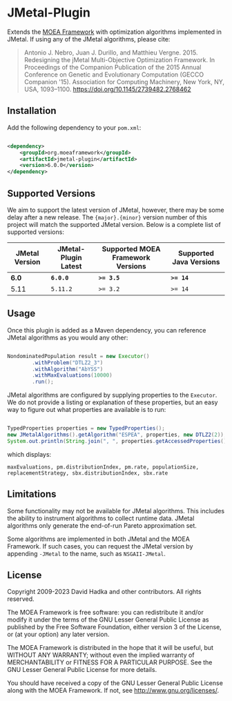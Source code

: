 # JMetal-Plugin

Extends the [MOEA Framework](http://github.com/MOEAFramework/MOEAFramework) with optimization algorithms implemented in JMetal.  If using any of the JMetal
algorithms, please cite:

> Antonio J. Nebro, Juan J. Durillo, and Matthieu Vergne. 2015. Redesigning the jMetal Multi-Objective Optimization Framework. In Proceedings of the Companion Publication of the 2015 Annual Conference on Genetic and Evolutionary Computation (GECCO Companion '15). Association for Computing Machinery, New York, NY, USA, 1093–1100. https://doi.org/10.1145/2739482.2768462

## Installation

Add the following dependency to your `pom.xml`:

```xml

<dependency>
    <groupId>org.moeaframework</groupId>
    <artifactId>jmetal-plugin</artifactId>
    <version>6.0.0</version>
</dependency>
```

## Supported Versions

We aim to support the latest version of JMetal, however, there may be some delay after a new release.  The `{major}.{minor}` version
number of this project will match the supported JMetal version.  Below is a complete list of supported versions:

JMetal Version | JMetal-Plugin Latest | Supported MOEA Framework Versions | Supported Java Versions
-------------- | -------------------- | --------------------------------- | -----------------------
**6.0**        | **`6.0.0`**          | **`>= 3.5`**                      | **`>= 14`**
5.11           | `5.11.2`             | `>= 3.2`                          | `>= 14`

## Usage

Once this plugin is added as a Maven dependency, you can reference JMetal algorithms as you would
any other:

```java

NondominatedPopulation result = new Executor()
		.withProblem("DTLZ2_3")
		.withAlgorithm("AbYSS")
		.withMaxEvaluations(10000)
		.run();
```

JMetal algorithms are configured by supplying properties to the `Executor`.  We do not provide
a listing or explanation of these properties, but an easy way to figure out what properties are available
is to run:

```java

TypedProperties properties = new TypedProperties();	
new JMetalAlgorithms().getAlgorithm("ESPEA", properties, new DTLZ2(2));
System.out.println(String.join(", ", properties.getAccessedProperties()));
```

which displays:

```
maxEvaluations, pm.distributionIndex, pm.rate, populationSize, replacementStrategy, sbx.distributionIndex, sbx.rate
```

## Limitations

Some functionality may not be available for JMetal algorithms.  This includes the ability to instrument algorithms
to collect runtime data.  JMetal algorithms only generate the end-of-run Pareto approximation set.

Some algorithms are implemented in both JMetal and the MOEA Framework.  If such cases, you can request the JMetal
version by appending `-JMetal` to the name, such as `NSGAII-JMetal`.

## License

Copyright 2009-2023 David Hadka and other contributors.  All rights reserved.

The MOEA Framework is free software: you can redistribute it and/or modify
it under the terms of the GNU Lesser General Public License as published by
the Free Software Foundation, either version 3 of the License, or (at your
option) any later version.

The MOEA Framework is distributed in the hope that it will be useful, but
WITHOUT ANY WARRANTY; without even the implied warranty of MERCHANTABILITY
or FITNESS FOR A PARTICULAR PURPOSE.  See the GNU Lesser General Public
License for more details.

You should have received a copy of the GNU Lesser General Public License
along with the MOEA Framework.  If not, see <http://www.gnu.org/licenses/>.
